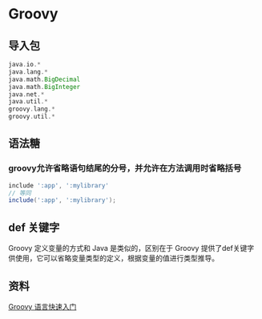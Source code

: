 # Groovy

<!-- TODO: 想要看懂android配置，还是要先了解下基本语法，以看懂配置为主 -->
## 导入包

```Groovy
java.io.*
java.lang.*
java.math.BigDecimal
java.math.BigInteger
java.net.*
java.util.*
groovy.lang.*
groovy.util.*
```

## 语法糖

### groovy允许省略语句结尾的分号，并允许在方法调用时省略括号

```groovy
include ':app', ':mylibrary'
// 等同
include(':app', ':mylibrary');
```

## def 关键字

Groovy 定义变量的方式和 Java 是类似的，区别在于 Groovy 提供了def关键字供使用，它可以省略变量类型的定义，根据变量的值进行类型推导。

## 资料

[Groovy 语言快速入门](https://www.jianshu.com/p/e8dec95c4326)
